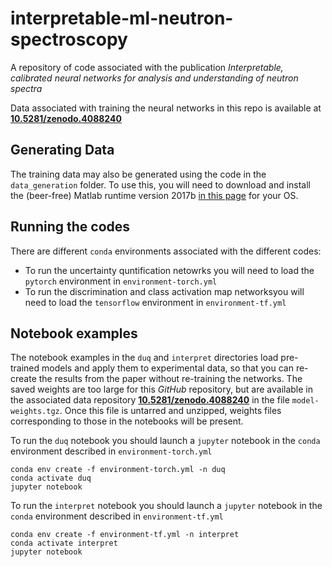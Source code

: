 # interpretable-ml-neutron-spectroscopy
A repository of code associated with the publication _Interpretable, calibrated neural networks for analysis and understanding of neutron spectra_

Data associated with training the neural networks in this repo is available at [**10.5281/zenodo.4088240**](https://zenodo.org/deposit/4088240)

## Generating Data

The training data may also be generated using the code in the `data_generation` folder.
To use this, you will need to download and install the (beer-free) Matlab runtime version 2017b [in this page](https://www.mathworks.com/products/compiler/matlab-runtime.html) for your OS.

## Running the codes

There are different `conda` environments associated with the different codes:

* To run the uncertainty quntification netowrks you will need to load the `pytorch` environment in `environment-torch.yml`
* To run the discrimination and class activation map networksyou will need to load the `tensorflow` environment in `environment-tf.yml`

## Notebook examples

The notebook examples in the `duq` and `interpret` directories load pre-trained models and apply them to experimental data, so that you can re-create the results from the paper without re-training the networks. The saved weights are too large for this *GitHub* repository, but are available in the associated data repository [**10.5281/zenodo.4088240**](https://zenodo.org/deposit/4088240) in the file `model-weights.tgz`. Once this file is untarred and unzipped, weights files corresponding to those in the notebooks will be present.   

To run the `duq` notebook you should launch a `jupyter` notebook in the `conda` environment described in `environment-torch.yml`
```
conda env create -f environment-torch.yml -n duq
conda activate duq
jupyter notebook
```

To run the `interpret` notebook you should launch a `jupyter` notebook in the `conda` environment described in `environment-tf.yml`
```
conda env create -f environment-tf.yml -n interpret
conda activate interpret
jupyter notebook
```
